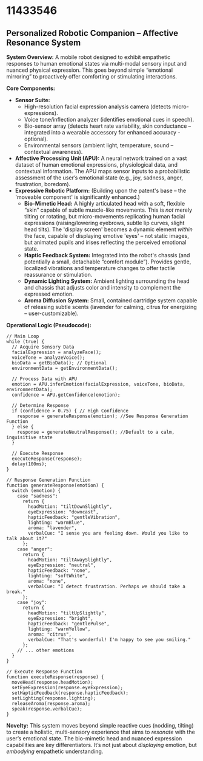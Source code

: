 # 11433546

## Personalized Robotic Companion – Affective Resonance System

**System Overview:** A mobile robot designed to exhibit empathetic responses to human emotional states via multi-modal sensory input and nuanced physical expression. This goes beyond simple “emotional mirroring” to proactively offer comforting or stimulating interactions.

**Core Components:**

*   **Sensor Suite:**
    *   High-resolution facial expression analysis camera (detects micro-expressions).
    *   Voice tone/inflection analyzer (identifies emotional cues in speech).
    *   Bio-sensor array (detects heart rate variability, skin conductance – integrated into a wearable accessory for enhanced accuracy - optional).
    *   Environmental sensors (ambient light, temperature, sound – contextual awareness).
*   **Affective Processing Unit (APU):** A neural network trained on a vast dataset of human emotional expressions, physiological data, and contextual information. The APU maps sensor inputs to a probabilistic assessment of the user’s emotional state (e.g., joy, sadness, anger, frustration, boredom).
*   **Expressive Robotic Platform:**  (Building upon the patent's base – the 'moveable component' is significantly enhanced.)
    *   **Bio-Mimetic Head:**  A highly articulated head with a soft, flexible “skin” capable of subtle muscle-like movements.  This is *not* merely tilting or rotating, but micro-movements replicating human facial expressions (raising/lowering eyebrows, subtle lip curves, slight head tilts).  The 'display screen' becomes a dynamic element *within* the face, capable of displaying emotive 'eyes' – not static images, but animated pupils and irises reflecting the perceived emotional state.
    *   **Haptic Feedback System:**  Integrated into the robot's chassis (and potentially a small, detachable “comfort module”). Provides gentle, localized vibrations and temperature changes to offer tactile reassurance or stimulation.
    *   **Dynamic Lighting System:**  Ambient lighting surrounding the head and chassis that adjusts color and intensity to complement the expressed emotion.
    *   **Aroma Diffusion System:** Small, contained cartridge system capable of releasing subtle scents (lavender for calming, citrus for energizing – user-customizable).

**Operational Logic (Pseudocode):**

```
// Main Loop
while (true) {
  // Acquire Sensory Data
  facialExpression = analyzeFace();
  voiceTone = analyzeVoice();
  bioData = getBioData(); // Optional
  environmentData = getEnvironmentData();

  // Process Data with APU
  emotion = APU.inferEmotion(facialExpression, voiceTone, bioData, environmentData);
  confidence = APU.getConfidence(emotion);

  // Determine Response
  if (confidence > 0.75) { // High Confidence
    response = generateResponse(emotion); //See Response Generation Function
  } else {
    response = generateNeutralResponse(); //Default to a calm, inquisitive state
  }

  // Execute Response
  executeResponse(response);
  delay(100ms);
}

// Response Generation Function
function generateResponse(emotion) {
  switch (emotion) {
    case "sadness":
      return {
        headMotion: "tiltDownSlightly",
        eyeExpression: "downcast",
        hapticFeedback: "gentleVibration",
        lighting: "warmBlue",
        aroma: "lavender",
        verbalCue: "I sense you are feeling down. Would you like to talk about it?"
      };
    case "anger":
      return {
        headMotion: "tiltAwaySlightly",
        eyeExpression: "neutral",
        hapticFeedback: "none",
        lighting: "softWhite",
        aroma: "none",
        verbalCue: "I detect frustration. Perhaps we should take a break."
      };
    case "joy":
      return {
        headMotion: "tiltUpSlightly",
        eyeExpression: "bright",
        hapticFeedback: "gentlePulse",
        lighting: "warmYellow",
        aroma: "citrus",
        verbalCue: "That's wonderful! I'm happy to see you smiling."
      };
    // ... other emotions
  }
}

// Execute Response Function
function executeResponse(response) {
  moveHead(response.headMotion);
  setEyeExpression(response.eyeExpression);
  setHapticFeedback(response.hapticFeedback);
  setLighting(response.lighting);
  releaseAroma(response.aroma);
  speak(response.verbalCue);
}
```

**Novelty:** This system moves beyond simple reactive cues (nodding, tilting) to create a holistic, multi-sensory experience that aims to *resonate* with the user’s emotional state. The bio-mimetic head and nuanced expression capabilities are key differentiators. It’s not just about *displaying* emotion, but *embodying* empathetic understanding.